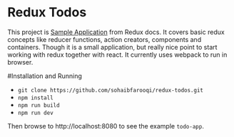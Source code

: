 # Redux Todos

This project is [Sample Application](http://redux.js.org/docs/basics/ExampleTodoList.html) from Redux docs. It covers basic redux concepts like reducer functions, action creators, components and containers.
Though it is a small application, but really nice point to start working with redux together with
react. It currently uses webpack to run in browser.

#Installation and Running

 - `git clone https://github.com/sohaibfarooqi/redux-todos.git`
 - `npm install`
 - `npm run build`
 - `npm run dev`

Then browse to http://localhost:8080 to see the example `todo-app`. 